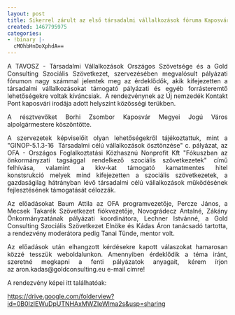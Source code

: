 ```yaml
---
layout: post
title: Sikerrel zárult az első társadalmi vállalkozások fóruma Kaposváron!
created: 1467795975
categories:
- !binary |-
  cMOhbHnDoXphdA==
---
```

<p style="text-align: justify;">A TAVOSZ - Társadalmi Vállalkozások Országos Szövetsége és a Gold Consulting Szociális Szövetkezet, szervezésében megvalósult pályázati fórumon nagy számmal jelentek meg&nbsp;az érdeklődők, akik kifejezetten a társadalmi vállalkozásokat támogató pályázati és egyéb forrásteremtő lehetőségekre voltak kíváncsiak. &nbsp;A rendezvénynek az Új nemzedék Kontakt Pont kaposvári irodája adott&nbsp;helyszínt&nbsp;közösségi terükben.</p><p style="text-align: justify;">A résztvevőket Borhi Zsombor Kaposvár Megyei Jogú Város alpolgármestere köszöntötte.</p><p style="text-align: justify;">A szervezetek képviselőit olyan lehetőségekről tájékoztattuk, mint a "GINOP-5.1.3-16 &nbsp;Társadalmi célú vállalkozások ösztönzése" c. pályázat, az OFA - Országos Foglalkoztatási Közhasznú Nonprofit Kft "Fókuszban az önkormányzati tagsággal rendelkező szociális szövetkezetek" című felhívása, valamint a kkv-kat támogató kamatmentes hitel konstsrukció&nbsp;melyek mind&nbsp;kifejezetten a&nbsp;szociális szövetkezetek, a gazdaságilag hátrányban lévő társadalmi célú vállalkozások működésének fejlesztésének támogatását célozzák.</p><p style="text-align: justify;">Az előadásokat Baum Attila az OFA programvezetője, Percze János, a Mecsek Takarék Szövetkezet fiókvezetője, Novográdecz Antalné, Zákány Önkormányzatának pályázati koordinátora, Lechner Istvánné, a Gold Consulting Szociális Szövetkezet Elnöke és Kádas Áron tanácsadó tartotta, a rendezvény moderátora pedig Tanai Tünde, mentor volt.&nbsp;</p><p style="text-align: justify;">Az előadások után elhangzott kérdésekre kapott válaszokat hamarosan közzé tesszük weboldalunkon. Amennyiben érdeklődik a téma iránt, szeretné megkapni a fenti pályázatok&nbsp;anyagait,&nbsp;kérem írjon az&nbsp;aron.kadas@goldconsulting.eu&nbsp;e-mail címre!&nbsp;</p><p style="text-align: justify;">A rendezvény képei itt találhatóak:&nbsp;</p><p style="text-align: justify;"><a href="https://drive.google.com/folderview?id=0B0IzIEWuDpUTNHAxMWZIeWlma2s&amp;usp=sharing">https://drive.google.com/folderview?id=0B0IzIEWuDpUTNHAxMWZIeWlma2s&amp;usp=sharing</a></p>
